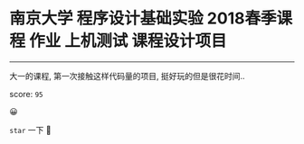 # 南京大学 程序设计基础实验 2018春季课程 作业 上机测试 课程设计项目

---

大一的课程, 第一次接触这样代码量的项目, 挺好玩的但是很花时间..

score: `95`

:grinning:



`star` 一下 :star2:


